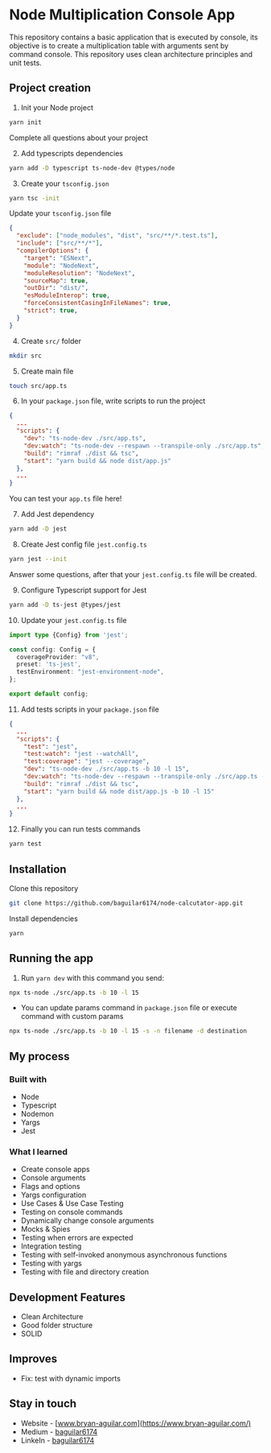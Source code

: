 # Node Multiplication Console App

This repository contains a basic application that is executed by console, its objective is to create a multiplication table with arguments sent by command console. This repository uses clean architecture principles and unit tests.

## Project creation

1. Init your Node project

```bash
yarn init
```

Complete all questions about your project

2. Add typescripts dependencies

```bash
yarn add -D typescript ts-node-dev @types/node
```

3. Create your `tsconfig.json`

```bash
yarn tsc -init
```

Update your `tsconfig.json` file

```json
{
  "exclude": ["node_modules", "dist", "src/**/*.test.ts"],
  "include": ["src/**/*"],
  "compilerOptions": {
    "target": "ESNext",
    "module": "NodeNext",
    "moduleResolution": "NodeNext",
    "sourceMap": true,
    "outDir": "dist/",
    "esModuleInterop": true,
    "forceConsistentCasingInFileNames": true,
    "strict": true,
  }
}
```

4. Create `src/` folder

```bash
mkdir src
```

5. Create main file

```bash
touch src/app.ts
```

6. In your `package.json` file, write scripts to run the project

```json
{
  ...
  "scripts": {
    "dev": "ts-node-dev ./src/app.ts",
    "dev:watch": "ts-node-dev --respawn --transpile-only ./src/app.ts",
    "build": "rimraf ./dist && tsc",
    "start": "yarn build && node dist/app.js"
  },
  ...
}
```

You can test your `app.ts` file here!

7. Add Jest dependency

```bash
yarn add -D jest
```

8. Create Jest config file `jest.config.ts`

```bash
yarn jest --init
```

Answer some questions, after that your `jest.config.ts` file will be created.

9. Configure Typescript support for Jest

```bash
yarn add -D ts-jest @types/jest
```

10. Update your `jest.config.ts` file

```typescript
import type {Config} from 'jest';

const config: Config = {
  coverageProvider: "v8",
  preset: 'ts-jest',
  testEnvironment: "jest-environment-node",
};

export default config;
```

11. Add tests scripts in your `package.json` file

```json
{
  ...
  "scripts": {
    "test": "jest",
    "test:watch": "jest --watchAll",
    "test:coverage": "jest --coverage",
    "dev": "ts-node-dev ./src/app.ts -b 10 -l 15",
    "dev:watch": "ts-node-dev --respawn --transpile-only ./src/app.ts -b 10 -l 15",
    "build": "rimraf ./dist && tsc",
    "start": "yarn build && node dist/app.js -b 10 -l 15"
  },
  ...
}
```

12. Finally you can run tests commands

```bash
yarn test
```

## Installation

Clone this repository

```bash
git clone https://github.com/baguilar6174/node-calcutator-app.git
```

Install dependencies

```bash
yarn
```

## Running the app

1. Run `yarn dev` with this command you send:

```bash
npx ts-node ./src/app.ts -b 10 -l 15
```

* You can update params command in `package.json` file or execute command with custom params

```bash
npx ts-node ./src/app.ts -b 10 -l 15 -s -n filename -d destination
```

## My process

### Built with

- Node
- Typescript
- Nodemon
- Yargs
- Jest

### What I learned

- Create console apps
- Console arguments
- Flags and options
- Yargs configuration
- Use Cases & Use Case Testing
- Testing on console commands
- Dynamically change console arguments
- Mocks & Spies
- Testing when errors are expected
- Integration testing
- Testing with self-invoked anonymous asynchronous functions
- Testing with yargs
- Testing with file and directory creation

## Development Features

- Clean Architecture
- Good folder structure
- SOLID

## Improves

- Fix: test with dynamic imports

## Stay in touch

- Website - [www.bryan-aguilar.com](https://www.bryan-aguilar.com/)
- Medium - [baguilar6174](https://baguilar6174.medium.com/)
- LinkeIn - [baguilar6174](https://www.linkedin.com/in/baguilar6174)


